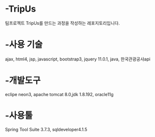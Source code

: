 # -TripUs
팀프로젝트 TripUs를 만드는 과정을 작성하는 레포지토리입니다.

# -사용 기술
ajax, html4, jsp, javascript, bootstrap3, jquery 11.0.1, java, 한국관광공사api



# -개발도구

eclipe neon3, apache tomcat 8.0,jdk 1.8.192, oracle11g





# -사용툴

Spring Tool Suite 3.7.3, sqldeveloper4.1.5
